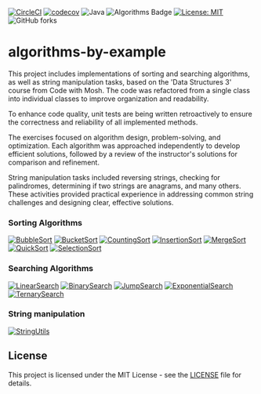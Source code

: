 [![CircleCI](https://dl.circleci.com/status-badge/img/circleci/K6MEbnQdqEgQE7qSJFetp9/CDJnRB9pgU48fFx4BCktbT/tree/main.svg?style=svg&circle-token=CCIPRJ_3jFUj7bb1nopCjVd46BTUG_b38315ec66cd8ddd7fd90724e01bcdc4ef7c83df)](https://dl.circleci.com/status-badge/redirect/circleci/K6MEbnQdqEgQE7qSJFetp9/CDJnRB9pgU48fFx4BCktbT/tree/main)
[![codecov](https://codecov.io/gh/MiroslavKolosnjaji/algorithms-by-example/graph/badge.svg?token=5jSKiQxTQf)](https://codecov.io/gh/MiroslavKolosnjaji/algorithms-by-example)
![Java](https://img.shields.io/badge/Java-17-brightgreen)
![Algorithms Badge](https://img.shields.io/badge/Algorithms-Learning-informational?style=round-square&color=brightgreen)
[![License: MIT](https://img.shields.io/badge/License-MIT-green.svg)](https://opensource.org/licenses/MIT)
![GitHub forks](https://img.shields.io/github/forks/MiroslavKolosnjaji/algorithms-by-example)

# algorithms-by-example

This project includes implementations of sorting and searching algorithms, as well as string manipulation tasks, based on the 'Data Structures 3' course from Code with Mosh.
The code was refactored from a single class into individual classes to improve organization and readability.

To enhance code quality, unit tests are being written retroactively to ensure the correctness and reliability of all implemented methods.

The exercises focused on algorithm design, problem-solving, and optimization.
Each algorithm was approached independently to develop efficient solutions, followed by a review of the instructor's solutions for comparison and refinement.

String manipulation tasks included reversing strings, checking for palindromes, determining if two strings are anagrams, and many others.
These activities provided practical experience in addressing common string challenges and designing clear, effective solutions.

### Sorting Algorithms

[![BubbleSort](https://img.shields.io/badge/BubbleSort-%23FF5733?style=for-the-badge&logo=github)](https://github.com/MiroslavKolosnjaji/algorithms-by-example/blob/main/src/main/java/com/myproject/sorting/BubbleSort.java)
[![BucketSort](https://img.shields.io/badge/BucketSort-%23C70039?style=for-the-badge&logo=github)](https://github.com/MiroslavKolosnjaji/algorithms-by-example/blob/main/src/main/java/com/myproject/sorting/BucketSort.java)
[![CountingSort](https://img.shields.io/badge/CountingSort-%23900C3F?style=for-the-badge&logo=github)](https://github.com/MiroslavKolosnjaji/algorithms-by-example/blob/main/src/main/java/com/myproject/sorting/CountingSort.java)
[![InsertionSort](https://img.shields.io/badge/InsertionSort-%23581845?style=for-the-badge&logo=github)](https://github.com/MiroslavKolosnjaji/algorithms-by-example/blob/main/src/main/java/com/myproject/sorting/InsertionSort.java)
[![MergeSort](https://img.shields.io/badge/MergeSort-%23203A60?style=for-the-badge&logo=github)](https://github.com/MiroslavKolosnjaji/algorithms-by-example/blob/main/src/main/java/com/myproject/sorting/MergeSort.java)
[![QuickSort](https://img.shields.io/badge/QuickSort-%23182F50?style=for-the-badge&logo=github)](https://github.com/MiroslavKolosnjaji/algorithms-by-example/blob/main/src/main/java/com/myproject/sorting/QuickSort.java)
[![SelectionSort](https://img.shields.io/badge/SelectionSort-%23102340?style=for-the-badge&logo=github)](https://github.com/MiroslavKolosnjaji/algorithms-by-example/blob/main/src/main/java/com/myproject/sorting/SelectionSort.java)

### Searching Algorithms

[![LinearSearch](https://img.shields.io/badge/LinearSearch-%23FF5733?style=for-the-badge&logo=github)](https://github.com/MiroslavKolosnjaji/algorithms-by-example/blob/main/src/main/java/com/myproject/search/LinearSearch.java)
[![BinarySearch](https://img.shields.io/badge/BinarySearch-%23C70039?style=for-the-badge&logo=github)](https://github.com/MiroslavKolosnjaji/algorithms-by-example/blob/main/src/main/java/com/myproject/search/BinarySearch.java)
[![JumpSearch](https://img.shields.io/badge/JumpSearch-%23900C3F?style=for-the-badge&logo=github)](https://github.com/MiroslavKolosnjaji/algorithms-by-example/blob/main/src/main/java/com/myproject/search/JumpSearch.java)
[![ExponentialSearch](https://img.shields.io/badge/ExponentialSearch-%23581845?style=for-the-badge&logo=github)](https://github.com/MiroslavKolosnjaji/algorithms-by-example/blob/main/src/main/java/com/myproject/search/ExponentialSearch.java)
[![TernarySearch](https://img.shields.io/badge/TernarySearch-%231A5276?style=for-the-badge&logo=github)](https://github.com/MiroslavKolosnjaji/algorithms-by-example/blob/main/src/main/java/com/myproject/search/TernarySearch.java)

### String manipulation

[![StringUtils](https://img.shields.io/badge/StringUtils-%23FF5733?style=for-the-badge&logo=github)](https://github.com/MiroslavKolosnjaji/algorithms-by-example/blob/main/src/main/java/com/myproject/string/StringUtils.java)


## License

This project is licensed under the MIT License - see the [LICENSE](LICENSE) file for details.
